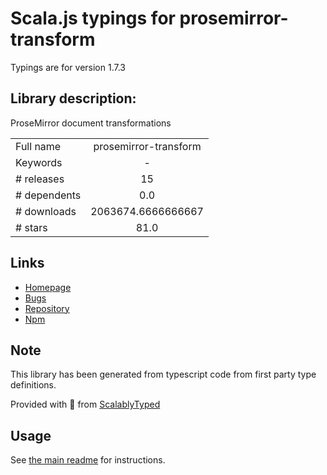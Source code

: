 
# Scala.js typings for prosemirror-transform

Typings are for version 1.7.3

## Library description:
ProseMirror document transformations

|                    |                 |
| ------------------ | :-------------: |
| Full name          | prosemirror-transform |
| Keywords           | - |
| # releases         | 15 |
| # dependents       | 0.0 |
| # downloads        | 2063674.6666666667 |
| # stars            | 81.0 |

## Links
- [Homepage](https://github.com/prosemirror/prosemirror-transform#readme)
- [Bugs](https://github.com/prosemirror/prosemirror-transform/issues)
- [Repository](https://github.com/prosemirror/prosemirror-transform)
- [Npm](https://www.npmjs.com/package/prosemirror-transform)
    


## Note
This library has been generated from typescript code from first party type definitions.

Provided with :purple_heart: from [ScalablyTyped](https://github.com/oyvindberg/ScalablyTyped)

## Usage
See [the main readme](../../readme.md) for instructions.



